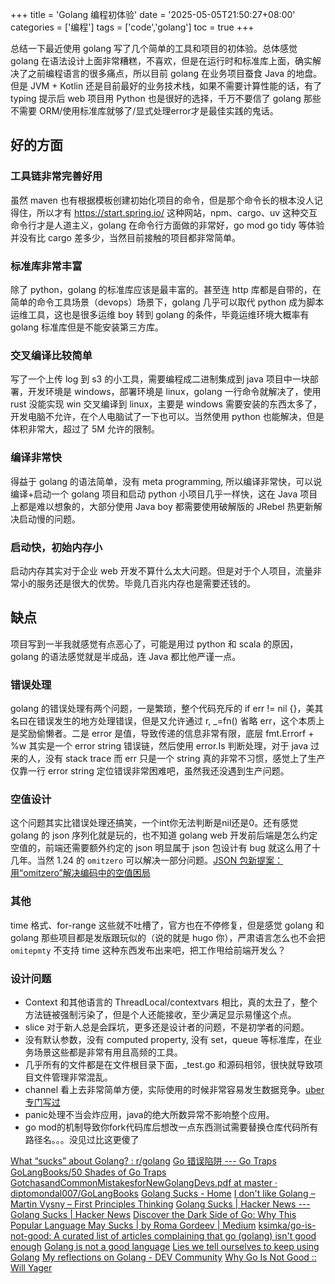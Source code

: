 +++
title = 'Golang 编程初体验'
date = '2025-05-05T21:50:27+08:00'
categories = ['编程']
tags = ['code','golang']
toc = true
+++

总结一下最近使用 golang 写了几个简单的工具和项目的初体验。总体感觉 golang 在语法设计上面非常糟糕，不喜欢，但是在运行时和标准库上面，确实解决了之前编程语言的很多痛点，所以目前 golang 在业务项目蚕食 Java 的地盘。但是 JVM + Kotlin 还是目前最好的业务技术栈，如果不需要计算性能的话，有了 typing 提示后 web 项目用 Python 也是很好的选择，千万不要信了 golang 那些不需要 ORM/使用标准库就够了/显式处理error才是最佳实践的鬼话。

<!--more-->

## 好的方面
### 工具链非常完善好用
虽然 maven 也有根据模板创建初始化项目的命令，但是那个命令长的根本没人记得住，所以才有 https://start.spring.io/ 这种网站，npm、cargo、uv 这种交互命令行才是人道主义，golang 在命令行方面做的非常好，go mod go tidy 等体验并没有比 cargo 差多少，当然目前接触的项目都非常简单。

### 标准库非常丰富
除了 python，golang 的标准库应该是最丰富的。甚至连 http 库都是自带的，在简单的命令工具场景（devops）场景下，golang 几乎可以取代 python 成为脚本运维工具，这也是很多运维 boy 转到 golang 的条件，毕竟运维环境大概率有 golang 标准库但是不能安装第三方库。

### 交叉编译比较简单
写了一个上传 log 到 s3 的小工具，需要编程成二进制集成到 java 项目中一块部署，开发环境是 windows，部署环境是 linux，golang 一行命令就解决了，使用 rust 没能实现 win 交叉编译到 linux，主要是 windows 需要安装的东西太多了，开发电脑不允许，在个人电脑试了一下也可以。当然使用 python 也能解决，但是体积非常大，超过了 5M 允许的限制。

### 编译非常快
得益于 golang 的语法简单，没有 meta programming, 所以编译非常快，可以说编译+启动一个 golang 项目和启动 python 小项目几乎一样快，这在 Java 项目上都是难以想象的，大部分使用 Java boy 都需要使用破解版的 JRebel 热更新解决启动慢的问题。

### 启动快，初始内存小
启动内存其实对于企业 web 开发不算什么太大问题。但是对于个人项目，流量非常小的服务还是很大的优势。毕竟几百兆内存也是需要还钱的。

## 缺点
项目写到一半我就感觉有点恶心了，可能是用过 python 和 scala 的原因，golang 的语法感觉就是半成品，连 Java 都比他严谨一点。

### 错误处理
golang 的错误处理有两个问题，一是繁琐，整个代码充斥的 if err != nil {}，美其名曰在错误发生的地方处理错误，但是又允许通过 r, _=fn() 省略 err，这个本质上是奖励偷懒者。二是 error 是值，导致传递的信息非常有限，底层 fmt.Errorf + %w 其实是一个 error string 错误链，然后使用 error.Is 判断处理，对于 java 过来的人，没有 stack trace 而 err 只是一个 string 真的非常不习惯，感觉上了生产仅靠一行 error string 定位错误非常困难吧，虽然我还没遇到生产问题。

### 空值设计
这个问题其实比错误处理还搞笑，一个int你无法判断是nil还是0。还有感觉 golang 的 json 序列化就是玩的，也不知道 golang web 开发前后端是怎么约定空值的，前端还需要额外约定的 json 明显属于 json 包设计有 bug 就这么用了十几年。当然 1.24 的 `omitzero` 可以解决一部分问题。[JSON 包新提案：用“omitzero”解决编码中的空值困局](https://tonybai.com/2024/09/12/solve-the-empty-value-dilemma-in-json-encoding-with-omitzero/)


### 其他
time 格式、for-range 这些就不吐槽了，官方也在不停修复，但是感觉 golang 和 golang 那些项目都是发版跟玩似的（说的就是 hugo 你），严肃语言怎么也不会把 `omitepmty` 不支持 time 这种东西发布出来吧，把工作甩给前端开发么？

### 设计问题
- Context 和其他语言的 ThreadLocal/contextvars 相比，真的太丑了，整个方法链被强制污染了，但是个人还能接收，至少满足显示易懂这个点。 
- slice 对于新人总是会踩坑，更多还是设计者的问题，不是初学者的问题。
- 没有默认参数，没有 computed property, 没有 set，queue 等标准库，在业务场景这些都是非常有用且高频的工具。
- 几乎所有的文件都是在文件根目录下面，_test.go 和源码相邻，很快就导致项目文件管理非常混乱。 
- channel 看上去非常简单方便，实际使用的时候非常容易发生数据竞争。[uber 专门写过](https://www.uber.com/en-HK/blog/data-race-patterns-in-go/)
- panic处理不当会炸应用，java的绝大所数异常不影响整个应用。
- go mod的机制导致你fork代码库后想改一点东西测试需要替换仓库代码所有路径名。。。没见过比这更傻了


[What “sucks” about Golang? : r/golang](https://www.reddit.com/r/golang/comments/11o2yfd/what_sucks_about_golang/)
[Go 错误陷阱 --- Go Traps](https://go-traps.appspot.com/#watchman)
[GoLangBooks/50 Shades of Go Traps GotchasandCommonMistakesforNewGolangDevs.pdf at master · diptomondal007/GoLangBooks](https://github.com/diptomondal007/GoLangBooks/blob/master/50%20Shades%20of%20Go%20Traps%20GotchasandCommonMistakesforNewGolangDevs.pdf)
[Golang Sucks - Home](http://www.golang.sucks/)
[I don't like Golang – Martin Vysny – First Principles Thinking](https://mvysny.github.io/golang-sucks/)
[Golang Sucks | Hacker News --- Golang Sucks | Hacker News](https://news.ycombinator.com/item?id=29122481)
[Discover the Dark Side of Go: Why This Popular Language May Sucks | by Roma Gordeev | Medium](https://medium.com/@roma.gordeev/discover-the-dark-side-of-go-why-this-popular-language-may-sucks-ddd3ab2e0eff)
[ksimka/go-is-not-good: A curated list of articles complaining that go (golang) isn't good enough](https://github.com/ksimka/go-is-not-good)
[Golang is not a good language](https://xetera.dev/article/thoughts-on-go)
[Lies we tell ourselves to keep using Golang](https://fasterthanli.me/articles/lies-we-tell-ourselves-to-keep-using-golang)
[My reflections on Golang - DEV Community](https://dev.to/deepu105/my-reflections-on-golang-38jk)
[Why Go Is Not Good :: Will Yager](https://yager.io/programming/go.html)
